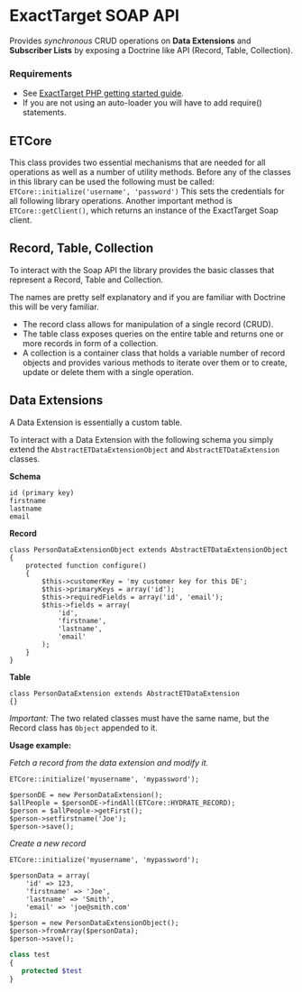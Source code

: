 ExactTarget SOAP API
====================

Provides *synchronous* CRUD operations on **Data Extensions** and **Subscriber Lists** by exposing a Doctrine like API (Record, Table, Collection).

### Requirements
* See [ExactTarget PHP getting started guide](http://wiki.memberlandingpages.com/030_Developer_Documentation/020_Web_Service_Guide/Getting_Started_Developers_and_the_ExactTarget_API/Connecting_to_the_API_using_PHP).
* If you are not using an auto-loader you will have to add require() statements.

ETCore
------
This class provides two essential mechanisms that are needed for all operations as well as a number of utility methods.
Before any of the classes in this library can be used the following must be called:
`ETCore::initialize('username', 'password')`
This sets the credentials for all following library operations.
Another important method is `ETCore::getClient()`, which returns an instance of the ExactTarget Soap client.

Record, Table, Collection
-------------------------
To interact with the Soap API the library provides the basic classes that represent a Record, Table and Collection.

The names are pretty self explanatory and if you are familiar with Doctrine this will be very familiar.

* The record class allows for manipulation of a single record (CRUD).
* The table class exposes queries on the entire table and returns one or more records in form of a collection.
* A collection is a container class that holds a variable number of record objects and provides various methods to iterate over them or to create, update or delete them with a single operation.

Data Extensions
---------------
A Data Extension is essentially a custom table.

To interact with a Data Extension with the following schema you simply extend the `AbstractETDataExtensionObject` and `AbstractETDataExtension` classes.

**Schema**

    id (primary key)
    firstname
    lastname
    email

**Record**

    class PersonDataExtensionObject extends AbstractETDataExtensionObject
    {
        protected function configure()
        {
            $this->customerKey = 'my customer key for this DE';
            $this->primaryKeys = array('id');
            $this->requiredFields = array('id', 'email');
            $this->fields = array(
                'id',
                'firstname',
                'lastname',
                'email'
            );
        }
    }

**Table**

    class PersonDataExtension extends AbstractETDataExtension
    {}

*Important:* The two related classes must have the same name, but the Record class has `Object` appended to it.

**Usage example:**

*Fetch a record from the data extension and modify it.*

    ETCore::initialize('myusername', 'mypassword');
    
    $personDE = new PersonDataExtension();
    $allPeople = $personDE->findAll(ETCore::HYDRATE_RECORD);
    $person = $allPeople->getFirst();
    $person->setfirstname('Joe');
    $person->save();

*Create a new record*

    ETCore::initialize('myusername', 'mypassword');
    
    $personData = array(
        'id' => 123,
        'firstname' => 'Joe',
        'lastname' => 'Smith',
        'email' => 'joe@smith.com'
    );
    $person = new PersonDataExtensionObject();
    $person->fromArray($personData);
    $person->save();

```php
class test
{
   protected $test
}
```